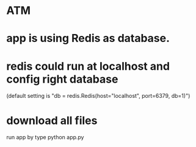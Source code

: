 # ATM
# app is using Redis as database.
# redis could run at localhost and config right database
(default setting is "db = redis.Redis(host="localhost", port=6379, db=1)")
# download all files 
  run app by type python app.py 
